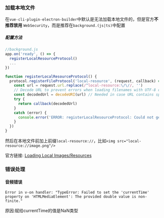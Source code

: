 ### 加载本地文件
在`vue-cli-plugin-electron-builder`中默认是无法加载本地文件的，但是官方**不推荐禁用** `WebSecurity`，而是推荐在`background.(js|ts)`中配置

##### 配置方法

```javascript
//background.js
app.on('ready', () => {
  registerLocalResourceProtocol()
  ...
})

function registerLocalResourceProtocol() {
  protocol.registerFileProtocol('local-resource', (request, callback) => {
    const url = request.url.replace(/^local-resource:\/\//, '')
    // Decode URL to prevent errors when loading filenames with UTF-8 chars or chars like "#"
    const decodedUrl = decodeURI(url) // Needed in case URL contains spaces
    try {
      return callback(decodedUrl)
    }
    catch (error) {
      console.error('ERROR: registerLocalResourceProtocol: Could not get file path:', error)
    }
  })
}
```

然后在本地文件前加上前缀`local-resource://`，比如`<img src="local-resource://image.png"/>`

官方链接: [Loading Local Images/Resources](https://github.com/nklayman/vue-cli-plugin-electron-builder/blob/master/docs/guide/security.md)

### 错误处理
#### 音频错误
```
Error in v-on handler: "TypeError: Failed to set the 'currentTime' property on 'HTMLMediaElement': The provided double value is non-finite."
```
原因:赋给currentTime的值是NaN类型
